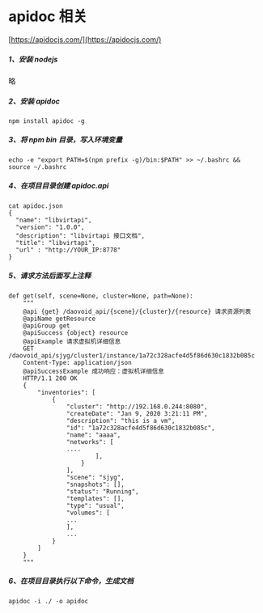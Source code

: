# apidoc 相关

[https://apidocjs.com/](https://apidocjs.com/)

##### 1、安装 nodejs 

略

##### 2、安装 apidoc

```
npm install apidoc -g
```

##### 3、将 npm bin 目录，写入环境变量

```
echo -e "export PATH=$(npm prefix -g)/bin:$PATH" >> ~/.bashrc && source ~/.bashrc
```

##### 4、在项目目录创建 apidoc.api

```
cat apidoc.json 
{
  "name": "libvirtapi",
  "version": "1.0.0",
  "description": "libvirtapi 接口文档",
  "title": "libvirtapi",
  "url" : "http://YOUR_IP:8778"
}
```

##### 5、请求方法后面写上注释

```
def get(self, scene=None, cluster=None, path=None):
    """
    @api {get} /daovoid_api/{scene}/{cluster}/{resource} 请求资源列表
    @apiName getResource
    @apiGroup get
    @apiSuccess {object} resource
    @apiExample 请求虚拟机详细信息
    GET /daovoid_api/sjyg/cluster1/instance/1a72c328acfe4d5f86d630c1832b085c
    Content-Type: application/json
    @apiSuccessExample 成功响应：虚拟机详细信息
    HTTP/1.1 200 OK
    {
        "inventories": [
            {
                "cluster": "http://192.168.0.244:8080",
                "createDate": "Jan 9, 2020 3:21:11 PM",
                "description": "this is a vm",
                "id": "1a72c328acfe4d5f86d630c1832b085c",
                "name": "aaaa",
                "networks": [
                .... 
                        ],
                    }
                ],
                "scene": "sjyg",
                "snapshots": [],
                "status": "Running",
                "templates": [],
                "type": "usual",
                "volumes": [
                ...
                ],
                ...
            }
        ]
    }
    """
```

##### 6、在项目目录执行以下命令，生成文档

```
apidoc -i ./ -o apidoc
```

